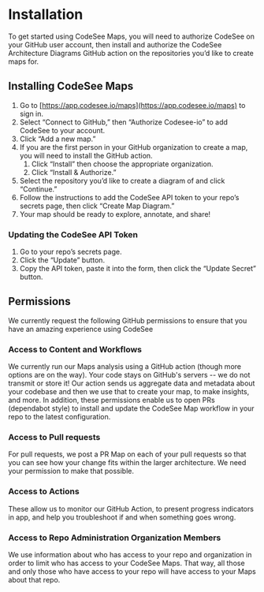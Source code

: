 # Installation

To get started using CodeSee Maps, you will need to authorize CodeSee on your GitHub user account, then install and authorize the CodeSee Architecture Diagrams GitHub action on the repositories you’d like to create maps for.

## Installing CodeSee Maps
1. Go to [https://app.codesee.io/maps](https://app.codesee.io/maps) to sign in.
1. Select “Connect to GitHub,” then “Authorize Codesee-io” to add CodeSee to your account.
1. Click “Add a new map.”
1. If you are the first person in your GitHub organization to create a map, you will need to install the GitHub action.
    1. Click “Install” then choose the appropriate organization.
    1. Click “Install & Authorize.”
1. Select the repository you’d like to create a diagram of and click “Continue.”
1. Follow the instructions to add the CodeSee API token to your repo’s secrets page, then click “Create Map Diagram.”
1. Your map should be ready to explore, annotate, and share!

### Updating the CodeSee API Token
1. Go to your repo’s secrets page.
1. Click the “Update” button.
1. Copy the API token, paste it into the form, then click the “Update Secret” button.

## Permissions

We currently request the following GitHub permissions to ensure that you have an amazing experience using CodeSee

### Access to Content and Workflows

We currently run our Maps analysis using a GitHub action (though more options are on the way). Your code stays on GitHub's servers -- we do not transmit or store it! Our action sends us aggregate data and metadata about your codebase and then we use that to create your map, to make insights, and more. In addition, these permissions enable us to open PRs (dependabot style) to install and update the CodeSee Map workflow in your repo to the latest configuration.

### Access to Pull requests

For pull requests, we post a PR Map on each of your pull requests so that you can see how your change fits within the larger architecture. We need your permission to make that possible.

### Access to Actions

These allow us to monitor our GitHub Action, to present progress indicators in app, and help you troubleshoot if and when something goes wrong. 

### Access to Repo Administration Organization Members

We use information about who has access to your repo and organization in order to limit who has access to your CodeSee Maps. That way, all those and only those who have access to your repo will have access to your Maps about that repo. 
